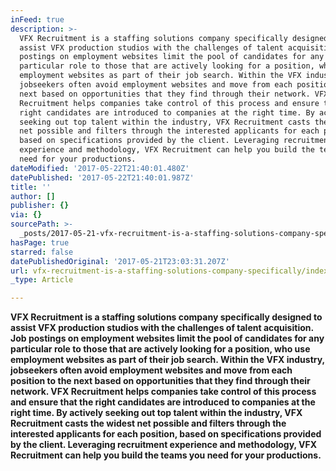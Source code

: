 ```yaml
---
inFeed: true
description: >-
  VFX Recruitment is a staffing solutions company specifically designed to
  assist VFX production studios with the challenges of talent acquisition. Job
  postings on employment websites limit the pool of candidates for any
  particular role to those that are actively looking for a position, who use
  employment websites as part of their job search. Within the VFX industry,
  jobseekers often avoid employment websites and move from each position to the
  next based on opportunities that they find through their network. VFX
  Recruitment helps companies take control of this process and ensure that the
  right candidates are introduced to companies at the right time. By actively
  seeking out top talent within the industry, VFX Recruitment casts the widest
  net possible and filters through the interested applicants for each position,
  based on specifications provided by the client. Leveraging recruitment
  experience and methodology, VFX Recruitment can help you build the teams you
  need for your productions.
dateModified: '2017-05-22T21:40:01.480Z'
datePublished: '2017-05-22T21:40:01.987Z'
title: ''
author: []
publisher: {}
via: {}
sourcePath: >-
  _posts/2017-05-21-vfx-recruitment-is-a-staffing-solutions-company-specifically.md
hasPage: true
starred: false
datePublishedOriginal: '2017-05-21T23:03:31.207Z'
url: vfx-recruitment-is-a-staffing-solutions-company-specifically/index.html
_type: Article

---
```

**VFX Recruitment is a staffing solutions company specifically designed to assist VFX production studios with the challenges of talent acquisition. Job postings on employment websites limit the pool of candidates for any particular role to those that are actively looking for a position, who use employment websites as part of their job search. Within the VFX industry, jobseekers often avoid employment websites and move from each position to the next based on opportunities that they find through their network. VFX Recruitment helps companies take control of this process and ensure that the right candidates are introduced to companies at the right time. By actively seeking out top talent within the industry, VFX Recruitment casts the widest net possible and filters through the interested applicants for each position, based on specifications provided by the client. Leveraging recruitment experience and methodology, VFX Recruitment can help you build the teams you need for your productions.**
